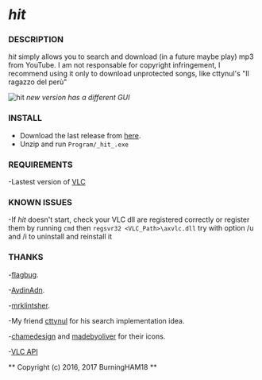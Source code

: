 ﻿# _hit_




### DESCRIPTION 

_hit_ simply allows you to search and download (in a future maybe play) mp3 from YouTube.
I am not responsable for copyright infringement, I recommend using it only to download unprotected songs, like cttynul's "Il ragazzo del perù" 

![_hit_](http://i.imgur.com/wnObExE.png)
*new version has a different GUI*

### INSTALL 

- Download the last release from [here](https://github.com/BurningHAM18/hit).
- Unzip and run 
`
Program/_hit_.exe
`
  


### REQUIREMENTS

-Lastest version of [VLC](http://www.videolan.org/vlc/index.it.html)

### KNOWN ISSUES

-If _hit_ doesn't start, check your VLC dll are registered correctly or register them by running 
`
cmd
`
then
`
regsvr32 <VLC_Path>\axvlc.dll
`
try with option /u and /i to uninstall and reinstall it

### THANKS 

-[flagbug](https://github.com/flagbug/YoutubeExtractor).

-[AydinAdn](https://github.com/AydinAdn/MediaToolkit).

-[mrklintsher](https://github.com/mrklintscher/YoutubeSearch).

-My friend [cttynul](https://github.com/cttynul) for his search implementation idea.

-[chamedesign](https://www.iconfinder.com/chamedesign) and [madebyoliver](http://www.flaticon.com/authors/madebyoliver) for their icons.

-[VLC API](http://www.videolan.org/vlc/index.it.html)

** Copyright (c) 2016, 2017 BurningHAM18  **
